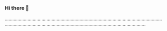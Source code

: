 ### Hi there 👋

...........................................................................................................................................................................................................................................